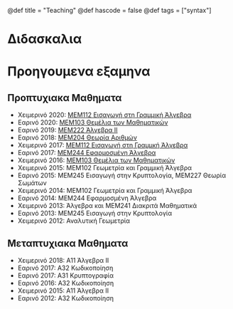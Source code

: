 @def title = "Teaching"
@def hascode = false
@def tags = ["syntax"]

# Διδασκαλια

# Προηγουμενα εξαμηνα

## Προπτυχιακα Μαθηματα
* Χειμερινό 2020: [ΜΕΜ112 Εισαγωγή στη Γραμμική Άλγεβρα](https://elearn.uoc.gr/course/view.php?id=2494) 
* Εαρινό 2020: [ΜΕΜ103 Θεμέλια των Μαθηματικών](https://polygon.math.uoc.gr/1920/moodle/course/view.php?id=8#section-0)
* Εαρινό 2019: [ΜΕΜ222 Άλγεβρα ΙΙ](https://polygon.math.uoc.gr/1819/moodle/course/view.php?id=16)
* Εαρινό 2018: [ΜΕΜ204 Θεωρία Αριθμών](https://polygon.math.uoc.gr/1718/moodle/course/view.php?id=8)
* Χειμερινό 2017: [ΜΕΜ112 Εισαγωγή στη Γραμμκή Άλγεβρα](https://polygon.math.uoc.gr/1718/moodle/course/view.php?id=5)
* Εαρινό 2017: [ΜΕΜ244 Εφαρμοσμένη Άλγεβρα](http://euler.math.uoc.gr/~moodle/moodle1617/course/view.php?id=8)
* Χειμερινό 2016: [ΜΕΜ103 Θεμέλια των Μαθηματικών](http://euler.math.uoc.gr/~moodle/moodle1617/course/view.php?id=2)
* Χειμερινό 2015: ΜΕΜ102 Γεωμετρία και Γραμμική Άλγεβρα
* Εαρινό 2015: ΜΕΜ245 Εισαγωγή στην Κρυπτολογία,  ΜΕΜ227 Θεωρία Σωμάτων
* Χειμερινό 2014: ΜΕΜ102 Γεωμετρία και Γραμμική Άλγεβρα
* Εαρινό 2014: ΜΕΜ244 Εφαρμοσμένη Άλγεβρα
* Χειμερινό 2013: Άλγεβρα και ΜΕΜ241 Διακριτά Μαθηματικά
* Εαρινό 2013: ΜΕΜ245 Εισαγωγή στην Κρυπτολογία
* Χειμερινό 2012: Αναλυτική Γεωμετρία

## Μεταπτυχιακα Μαθηματα
* Χειμερινό 2018: Α11 Άλγεβρα ΙΙ
* Εαρινό 2017: Α32 Κωδικοποίηση
* Εαρινό 2017: Α31 Κρυπτογραφία
* Εαρινό 2016: Α32 Κωδικοποίηση
* Χειμερινό 2015: Α11 Άλγεβρα ΙΙ
* Εαρινό 2012: Α32 Κωδικοποίηση
        

